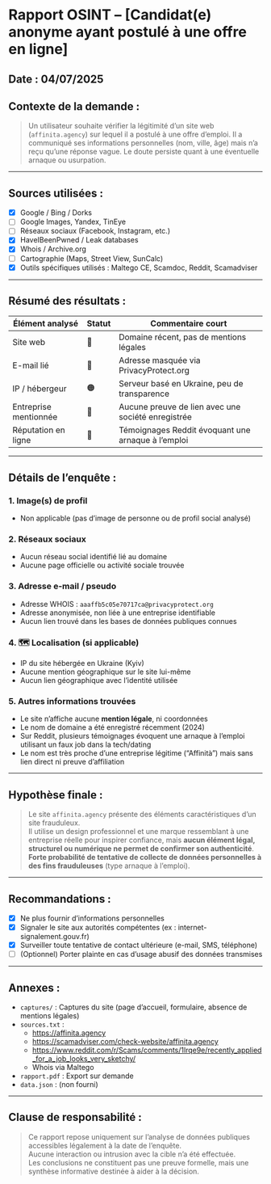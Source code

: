 #  Rapport OSINT – [Candidat(e) anonyme ayant postulé à une offre en ligne]

##  Date : 04/07/2025  
##  Contexte de la demande :
> Un utilisateur souhaite vérifier la légitimité d’un site web (`affinita.agency`) sur lequel il a postulé à une offre d’emploi. Il a communiqué ses informations personnelles (nom, ville, âge) mais n’a reçu qu’une réponse vague. Le doute persiste quant à une éventuelle arnaque ou usurpation.

---

##  Sources utilisées :

- [x] Google / Bing / Dorks  
- [ ] Google Images, Yandex, TinEye  
- [ ] Réseaux sociaux (Facebook, Instagram, etc.)  
- [x] HaveIBeenPwned / Leak databases  
- [x] Whois / Archive.org  
- [ ] Cartographie (Maps, Street View, SunCalc)  
- [x] Outils spécifiques utilisés : Maltego CE, Scamdoc, Reddit, Scamadviser

---

##  Résumé des résultats :

| Élément analysé         | Statut   | Commentaire court                                       |
|-------------------------|----------|----------------------------------------------------------|
| Site web                | 🔴        | Domaine récent, pas de mentions légales                 |
| E-mail lié              | 🔴        | Adresse masquée via PrivacyProtect.org                  |
| IP / hébergeur          | 🟠        | Serveur basé en Ukraine, peu de transparence            |
| Entreprise mentionnée   | 🔴        | Aucune preuve de lien avec une société enregistrée      |
| Réputation en ligne     | 🔴        | Témoignages Reddit évoquant une arnaque à l’emploi      |

---

##  Détails de l’enquête :

### 1.  Image(s) de profil
- Non applicable (pas d’image de personne ou de profil social analysé)

### 2.  Réseaux sociaux
- Aucun réseau social identifié lié au domaine
- Aucune page officielle ou activité sociale trouvée

### 3.  Adresse e-mail / pseudo
- Adresse WHOIS : `aaaffb5c05e70717ca@privacyprotect.org`
- Adresse anonymisée, non liée à une entreprise identifiable
- Aucun lien trouvé dans les bases de données publiques connues

### 4. 🗺 Localisation (si applicable)
- IP du site hébergée en Ukraine (Kyiv)
- Aucune mention géographique sur le site lui-même
- Aucun lien géographique avec l’identité utilisée

### 5.  Autres informations trouvées
- Le site n’affiche aucune **mention légale**, ni coordonnées
- Le nom de domaine a été enregistré récemment (2024)
- Sur Reddit, plusieurs témoignages évoquent une arnaque à l’emploi utilisant un faux job dans la tech/dating
- Le nom est très proche d’une entreprise légitime (“Affinità”) mais sans lien direct ni preuve d’affiliation

---

##  Hypothèse finale :

> Le site `affinita.agency` présente des éléments caractéristiques d’un site frauduleux.  
> Il utilise un design professionnel et une marque ressemblant à une entreprise réelle pour inspirer confiance, mais **aucun élément légal, structurel ou numérique ne permet de confirmer son authenticité**.  
> **Forte probabilité de tentative de collecte de données personnelles à des fins frauduleuses** (type arnaque à l’emploi).

---

##  Recommandations :

- [x] Ne plus fournir d’informations personnelles  
- [x] Signaler le site aux autorités compétentes (ex : internet-signalement.gouv.fr)  
- [x] Surveiller toute tentative de contact ultérieure (e-mail, SMS, téléphone)  
- [ ] (Optionnel) Porter plainte en cas d’usage abusif des données transmises

---

##  Annexes :

- `captures/` : Captures du site (page d’accueil, formulaire, absence de mentions légales)  
- `sources.txt` :  
  - https://affinita.agency  
  - https://scamadviser.com/check-website/affinita.agency  
  - https://www.reddit.com/r/Scams/comments/1lrqe9e/recently_applied_for_a_job_looks_very_sketchy/  
  - Whois via Maltego  
- `rapport.pdf` : Export sur demande  
- `data.json` : (non fourni)

---

##  Clause de responsabilité :

> Ce rapport repose uniquement sur l’analyse de données publiques accessibles légalement à la date de l’enquête.  
> Aucune interaction ou intrusion avec la cible n’a été effectuée.  
> Les conclusions ne constituent pas une preuve formelle, mais une synthèse informative destinée à aider à la décision.
